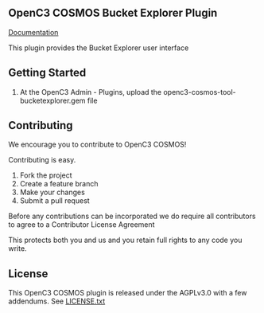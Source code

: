 ## OpenC3 COSMOS Bucket Explorer Plugin

[Documentation](https://openc3.com)

This plugin provides the Bucket Explorer user interface

## Getting Started

1.  At the OpenC3 Admin - Plugins, upload the openc3-cosmos-tool-bucketexplorer.gem file

## Contributing

We encourage you to contribute to OpenC3 COSMOS!

Contributing is easy.

1. Fork the project
2. Create a feature branch
3. Make your changes
4. Submit a pull request

Before any contributions can be incorporated we do require all contributors to agree to a Contributor License Agreement

This protects both you and us and you retain full rights to any code you write.

## License

This OpenC3 COSMOS plugin is released under the AGPLv3.0 with a few addendums. See [LICENSE.txt](LICENSE.txt)
